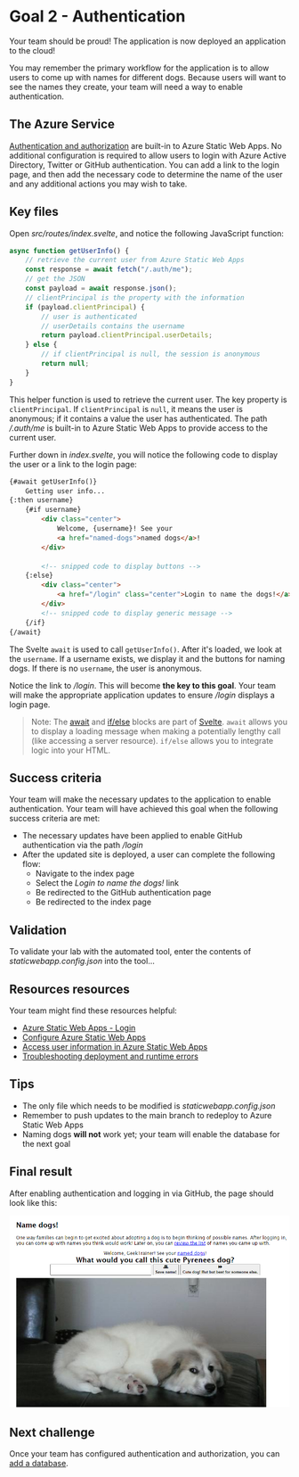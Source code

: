 # Goal 2 - Authentication

Your team should be proud! The application is now deployed an application to the cloud!

You may remember the primary workflow for the application is to allow users to come up with names for different dogs. Because users will want to see the names they create, your team will need a way to enable authentication.

## The Azure Service

[Authentication and authorization](https://docs.microsoft.com/azure/static-web-apps/authentication-authorization) are built-in to Azure Static Web Apps. No additional configuration is required to allow users to login with Azure Active Directory, Twitter or GitHub authentication. You can add a link to the login page, and then add the necessary code to determine the name of the user and any additional actions you may wish to take.

## Key files

Open *src/routes/index.svelte*, and notice the following JavaScript function:

```javascript
async function getUserInfo() {
    // retrieve the current user from Azure Static Web Apps
    const response = await fetch("/.auth/me");
    // get the JSON
    const payload = await response.json();
    // clientPrincipal is the property with the information
    if (payload.clientPrincipal) {
        // user is authenticated
        // userDetails contains the username
        return payload.clientPrincipal.userDetails;
    } else {
        // if clientPrincipal is null, the session is anonymous
        return null;
    }
}
```

This helper function is used to retrieve the current user. The key property is `clientPrincipal`. If `clientPrincipal` is `null`, it means the user is anonymous; if it contains a value the user has authenticated. The path */.auth/me* is built-in to Azure Static Web Apps to provide access to the current user.

Further down in *index.svelte*, you will notice the following code to display the user or a link to the login page:

```html
{#await getUserInfo()}
    Getting user info...
{:then username}
    {#if username}
        <div class="center">
            Welcome, {username}! See your
            <a href="named-dogs">named dogs</a>!
        </div>

        <!-- snipped code to display buttons -->
    {:else}
        <div class="center">
            <a href="/login" class="center">Login to name the dogs!</a>
        </div>
        <!-- snipped code to display generic message -->
    {/if}
{/await}
```

The Svelte `await` is used to call `getUserInfo()`. After it's loaded, we look at the `username`. If a username exists, we display it and the buttons for naming dogs. If there is no `username`, the user is anonymous.

Notice the link to */login*. This will become **the key to this goal**. Your team will make the appropriate application updates to ensure */login* displays a login page.

> Note: The [await](https://svelte.dev/tutorial/await-blocks) and [if/else](https://svelte.dev/tutorial/if-blocks) blocks are part of [Svelte](https://svelte.dev). `await` allows you to display a loading message when making a potentially lengthy call (like accessing a server resource). `if/else` allows you to integrate logic into your HTML.

## Success criteria

Your team will make the necessary updates to the application to enable authentication. Your team will have achieved this goal when the following success criteria are met:

- The necessary updates have been applied to enable GitHub authentication via the path */login*
- After the updated site is deployed, a user can complete the following flow:
  - Navigate to the index page
  - Select the *Login to name the dogs!* link
  - Be redirected to the GitHub authentication page
  - Be redirected to the index page

## Validation

To validate your lab with the automated tool, enter the contents of *staticwebapp.config.json* into the tool...

## Resources resources

Your team might find these resources helpful:

- [Azure Static Web Apps - Login](https://docs.microsoft.com/azure/static-web-apps/authentication-authorization#login)
- [Configure Azure Static Web Apps](https://docs.microsoft.com/azure/static-web-apps/configuration)
- [Access user information in Azure Static Web Apps](https://docs.microsoft.com/azure/static-web-apps/user-information?tabs=javascript)
- [Troubleshooting deployment and runtime errors](https://docs.microsoft.com/azure/static-web-apps/troubleshooting)

## Tips

- The only file which needs to be modified is *staticwebapp.config.json*
- Remember to push updates to the main branch to redeploy to Azure Static Web Apps
- Naming dogs **will not** work yet; your team will enable the database for the next goal

## Final result

After enabling authentication and logging in via GitHub, the page should look like this:

![Screenshot of the starting page, showing a textbox where you can name the dog, and the header What would you call this cute Pyrenees dog?](./media/authentication.png)

## Next challenge

Once your team has configured authentication and authorization, you can [add a database](./3-database.md).
